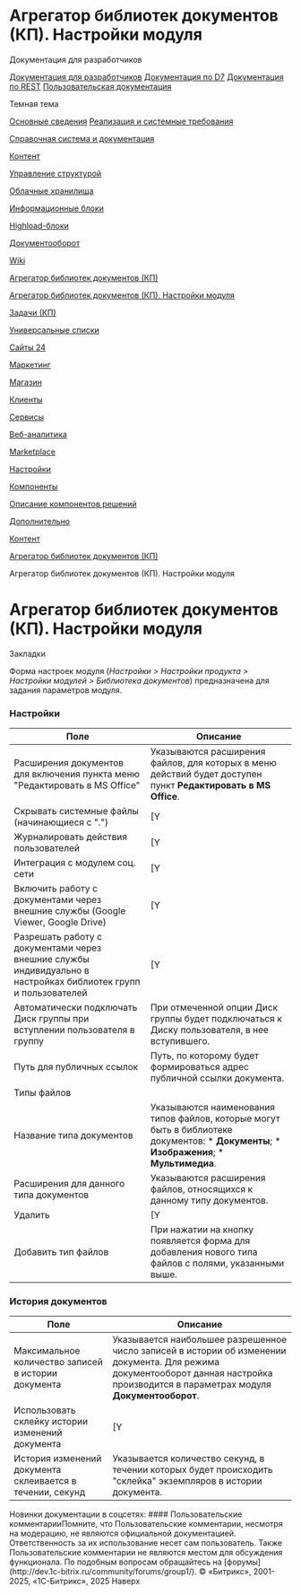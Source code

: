 # Агрегатор библиотек документов (КП). Настройки модуля

Документация для разработчиков

[Документация для разработчиков](https://dev.1c-bitrix.ru/api_help/)
[Документация по D7](https://dev.1c-bitrix.ru/api_d7/)
[Документация по REST](https://dev.1c-bitrix.ru/rest_help/)
[Пользовательская документация](https://dev.1c-bitrix.ru/user_help/)

Темная тема

[Основные сведения](/user_help/index.php)
[Реализация и системные требования](/user_help/reqintro.php)

[Справочная система и документация](/user_help/help/index.php)

[Контент](/user_help/content/index.php)

[Управление структурой](/user_help/content/fileman/index.php)

[Облачные хранилища](/user_help/content/clouds/index.php)

[Информационные блоки](/user_help/content/iblock/index.php)

[Highload-блоки](/user_help/content/highloadblock/index.php)

[Документооборот](/user_help/content/workflow/index.php)

[Wiki](/user_help/content/wiki/index.php)

[Агрегатор библиотек документов (КП)](/user_help/content/webdav/index.php)

[Агрегатор библиотек документов (КП). Настройки модуля](/user_help/content/webdav/settings.php)

[Задачи (КП)](/user_help/content/tasks/index.php)

[Универсальные списки](/user_help/content/lists/index.php)

[Сайты 24](/user_help/sites24/index.php)

[Маркетинг](/user_help/marketing/index.php)

[Магазин](/user_help/store/index.php)

[Клиенты](/user_help/clients/index.php)

[Сервисы](/user_help/service/index.php)

[Веб-аналитика](/user_help/statistic/index.php)

[Marketplace](/user_help/marketplace/index.php)

[Настройки](/user_help/settings/index.php)

[Компоненты](/user_help/components/index.php)

[Описание компонентов решений](/user_help/description_decisions/index.php)

[Дополнительно](/user_help/additional/index.php)

[Контент](/user_help/content/index.php)

[Агрегатор библиотек документов (КП)](/user_help/content/webdav/index.php)

Агрегатор библиотек документов (КП). Настройки модуля

# Агрегатор библиотек документов (КП). Настройки модуля

Закладки

Форма настроек модуля (*Настройки > Настройки продукта > Настройки модулей > Библиотека документов*) предназначена для задания параметров модуля.

  

### Настройки

| Поле | Описание |
| --- | --- |
| Расширения документов для включения пункта меню "Редактировать в MS Office" | Указываются расширения файлов, для которых в меню действий будет доступен пункт **Редактировать в MS Office**. |
| Скрывать системные файлы (начинающиеся с ".") | [Y|N] При отмеченной опции в библиотеке документов не будут отображаться системные файлы, которые во многих операционных системах начинаются с символа ".". |
| Журналировать действия пользователей | [Y|N] При отмеченной опции действия пользователей в библиотеке документов будут попадать в системный журнал событий. |
| Интеграция с модулем соц. сети | [Y|N] При отмеченной опции работа с файлами библиотеки документов не отображается в Социальной сети (например уведомления в Живой ленте о добавлении/изменении файлов в библиотеке документов). |
| Включить работу с документами через внешние службы (Google Viewer, Google Drive) | [Y|N] При отмеченной опции работа с документами компании будет осуществляться через **Google Docs**. |
| Разрешать работу с документами через внешние службы индивидуально в настройках библиотек групп и пользователей | [Y|N] При отмеченной опции разрешена работа с личными документами и документами рабочих групп через **Google Docs**. В этом случае сотрудник портала (владелец группы) самостоятельно включает/отключает работу с документами через **Google Docs** в настройках личной библиотеки (библиотеки рабочей группы). |
| Автоматически подключать Диск группы при вступлении пользователя в группу | При отмеченной опции Диск группы будет подключаться к Диску пользователя, в нее вступившего. |
| Путь для публичных ссылок | Путь, по которому будет формироваться адрес публичной ссылки документа. |
| Типы файлов | | |
| Название типа документов | Указываются наименования типов файлов, которые могут быть в библиотеке документов:  * **Документы**; * **Изображения**; * **Мультимедиа**. |
| Расширения для данного типа документов | Указываются расширения файлов, относящихся к данному типу документов. |
| Удалить | [Y|N] При сохранении формы настройки с данной отмеченной опцией, помеченный тип документов не будет распознаваться при использовании поиска по библиотеках документов инфоблоков. |
| Добавить тип файлов | При нажатии на кнопку появляется форма для добавления нового типа файлов с полями, указанными выше. |

### История документов

| Поле | Описание |
| --- | --- |
| Максимальное количество записей в истории документа | Указывается наибольшее разрешенное число записей в истории об изменении документа. Для режима документооборот данная настройка производится в параметрах модуля **Документооборот**. |
| Использовать склейку истории изменений документа | [Y|N] При отмеченной опции, в истории документа, при его редактировании, будут сохраняться только первоначальная и предпоследняя его версии в указанном периоде времени. |
| История изменений документа склеивается в течении, секунд | Указывается количество секунд, в течении которых будет происходить "склейка" экземпляров в истории документа. |

<!--
<h4>Кнопки управления

| Кнопка | Описание |
| --- | --- |
| Сохранить | Сохранение внесённых изменений. |
| Сбросить | Отмена внесённых изменений. Возврат первоначальных значений параметров. |
| По умолчанию | Установка значений параметров модуля равными значениям по умолчанию. |

--!>

Новинки документации в соцсетях:

#### Пользовательские комментарииПомните, что Пользовательские комментарии, несмотря на модерацию, не являются официальной документацией. Ответственность за их использование несет сам пользователь. Также Пользовательские комментарии не являются местом для обсуждения функционала. По подобным вопросам обращайтесь на [форумы](http://dev.1c-bitrix.ru/community/forums/group1/).

© «Битрикс», 2001-2025, «1С-Битрикс», 2025

Наверх